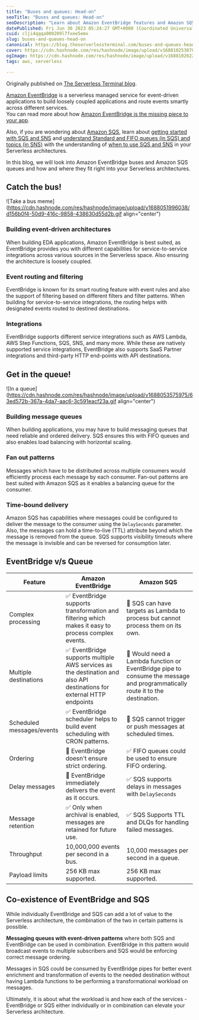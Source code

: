 ```yaml
---
title: "Buses and queues: Head-on"
seoTitle: "Buses and queues: Head-on"
seoDescription: "Learn about Amazon EventBridge features and Amazon SQS features which sets them apart from each other and also comparison between the service."
datePublished: Fri Jun 30 2023 05:24:27 GMT+0000 (Coordinated Universal Time)
cuid: clji4qqqa000209l7fxee5emx
slug: buses-and-queues-head-on
canonical: https://blog.theserverlessterminal.com/buses-and-queues-head-on
cover: https://cdn.hashnode.com/res/hashnode/image/upload/v1688102530708/953af92f-8fce-4d99-9ab7-0593b9ecb7cb.png
ogImage: https://cdn.hashnode.com/res/hashnode/image/upload/v1688102622284/33d27793-2d1b-4784-ba49-797c9866b258.png
tags: aws, serverless

---
```


Originally published on [The Serverless Terminal blog](https://blog.theserverlessterminal.com/buses-and-queues-head-on).

[Amazon EventBridge](https://aws.amazon.com/eventbridge/) is a serverless managed service for event-driven applications to build loosely coupled applications and route events smartly across different services.  
You can read more about how [Amazon EventBridge is the missing piece to your app](https://blog.theserverlessterminal.com/amazon-eventbridge-the-missing-piece-to-your-app).

Also, if you are wondering about [Amazon SQS](https://aws.amazon.com/sqs/), learn about [getting started with SQS and SNS](https://blog.theserverlessterminal.com/getting-started-with-sns-and-sqs) and [understand Standard and FIFO queues (in SQS) and topics (in SNS)](https://blog.theserverlessterminal.com/standard-vs-fifo-sns-and-sqs) with the understanding of [when to use SQS and SNS](https://blog.theserverlessterminal.com/when-to-sns-or-sqs) in your Serverless architectures.

In this blog, we will look into Amazon EventBridge buses and Amazon SQS queues and how and where they fit right into your Serverless architectures.

## Catch the bus!

![Take a bus meme](https://cdn.hashnode.com/res/hashnode/image/upload/v1688051996038/d156b0f4-50d9-416c-9858-438630d55d2b.gif align="center")

### Building event-driven architectures

When building EDA applications, Amazon EventBridge is best suited, as EventBridge provides you with different capabilities for service-to-service integrations across various sources in the Serverless space. Also ensuring the architecture is loosely coupled.

### Event routing and filtering

EventBridge is known for its smart routing feature with event rules and also the support of filtering based on different filters and filter patterns. When building for service-to-service integrations, the routing helps with designated events routed to destined destinations.

### Integrations

EventBridge supports different service integrations such as AWS Lambda, AWS Step Functions, SQS, SNS, and many more. While these are natively supported service integrations, EventBridge also supports SaaS Partner integrations and third-party HTTP end-points with API destinations.

## Get in the queue!

![In a queue](https://cdn.hashnode.com/res/hashnode/image/upload/v1688053575975/63ed572b-367a-4da7-aac6-3c591eacf23a.gif align="center")

### Building message queues

When building applications, you may have to build messaging queues that need reliable and ordered delivery. SQS ensures this with FIFO queues and also enables load balancing with horizontal scaling.

### Fan out patterns

Messages which have to be distributed across multiple consumers would efficiently process each message by each consumer. Fan-out patterns are best suited with Amazon SQS as it enables a balancing queue for the consumer.

### Time-bound delivery

Amazon SQS has capabilities where messages could be configured to deliver the message to the consumer using the `DelaySeconds` parameter. Also, the messages can hold a time-to-live (TTL) attribute beyond which the message is removed from the queue. SQS supports visibility timeouts where the message is invisible and can be reversed for consumption later.

## EventBridge v/s Queue

| Feature | Amazon EventBridge | Amazon SQS |
| --- | --- | --- |
| Complex processing | ✅ EventBridge supports transformation and filtering which makes it easy to process complex events. | 🚫 SQS can have targets as Lambda to process but cannot process them on its own. |
| Multiple destinations | ✅ EventBridge supports multiple AWS services as the destination and also API destinations for external HTTP endpoints | 🚫 Would need a Lambda function or EventBridge pipe to consume the message and programmatically route it to the destination. |
| Scheduled messages/events | ✅ EventBridge scheduler helps to build event scheduling with CRON patterns. | 🚫 SQS cannot trigger or push messages at scheduled times. |
| Ordering | 🚫 EventBridge doesn't ensure strict ordering. | ✅ FIFO queues could be used to ensure FIFO ordering. |
| Delay messages | 🚫 EventBridge immediately delivers the event as it occurs. | ✅ SQS supports delays in messages with `DelaySeconds` |
| Message retention | ✅ Only when archival is enabled, messages are retained for future use. | ✅ SQS Supports TTL and DLQs for handling failed messages. |
| Throughput | 10,000,000 events per second in a bus. | 10,000 messages per second in a queue. |
| Payload limits | 256 KB max supported. | 256 KB max supported. |

## Co-existence of EventBridge and SQS

While individually EventBridge and SQS can add a lot of value to the Serverless architecture, the combination of the two in certain patterns is possible.

**Messaging queues with event-driven patterns** where both SQS and EventBridge can be used in combination. EventBridge in this pattern would broadcast events to multiple subscribers and SQS would be enforcing correct message ordering.

Messages in SQS could be consumed by EventBridge pipes for better event enrichment and transformation of events to the needed destination without having Lambda functions to be performing a transformational workload on messages.

Ultimately, it is about what the workload is and how each of the services - EventBridge or SQS either individually or in combination can elevate your Serverless architecture.